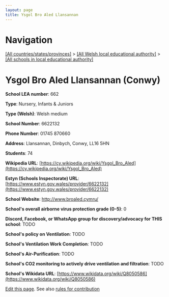 ```yaml
---
layout: page
title: Ysgol Bro Aled Llansannan
---
```

# Navigation

[[All countries/states/provinces]](../../..) > [[All Welsh local educational authority]](../..) > [[All schools in local educational authority]](..)

# Ysgol Bro Aled Llansannan (Conwy)

**School LEA number**: 662

**Type**: Nursery, Infants & Juniors

**Type (Welsh)**: Welsh medium

**School Number**: 6622132

**Phone Number**: 01745 870660

**Address**: Llansannan, Dinbych, Conwy, LL16 5HN

**Students**: 74

**Wikipedia URL**: [https://cy.wikipedia.org/wiki/Ysgol_Bro_Aled](https://cy.wikipedia.org/wiki/Ysgol_Bro_Aled)

**Estyn (Schools Inspectorate) URL**: [https://www.estyn.gov.wales/provider/6622132](https://www.estyn.gov.wales/provider/6622132)

**School Website**: http://www.broaled.cymru/

**School's overall airborne virus protection grade (0-5)**: 0

**Discord, Facebook, or WhatsApp group for discovery/advocacy for THIS school**: TODO

**School's policy on Ventilation**: TODO

**School's Ventilation Work Completion**: TODO

**School's Air-Purification**: TODO

**School's CO2 monitoring to actively drive ventilation and filtration**: TODO

**School's Wikidata URL**: [https://www.wikidata.org/wiki/Q8050586](https://www.wikidata.org/wiki/Q8050586)




[Edit this page](https://github.com/ventilate-schools/Wales/edit/prif/./Conwy/Ysgol_Bro_Aled_Llansannan.md). See also [rules for contribution](../../../contribution-rules/)
